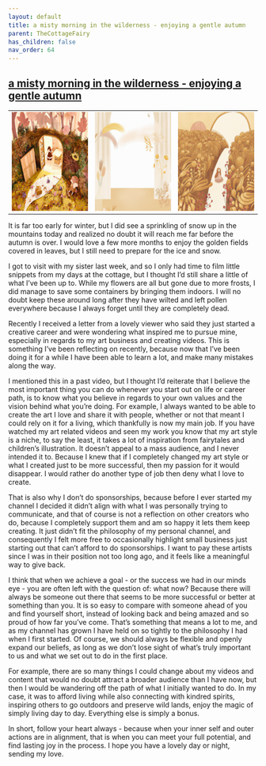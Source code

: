 ```yaml
---
layout: default
title: a misty morning in the wilderness - enjoying a gentle autumn
parent: TheCottageFairy
has_children: false
nav_order: 64
---
```


## [a misty morning in the wilderness - enjoying a gentle autumn](https://www.youtube.com/watch?v=Cdwy2AZi2X4)

<div>
<table align="center">
	<tr>
		<td align="center">
			<img src="../../posters/a_misty_morning_in_the_wilderness_-_enjoying_a_gentle_autumn-[Cdwy2AZi2X4]/generated_00.png" height="200" width="200"/>
		</td>
		<td align="center">
			<img src="../../posters/a_misty_morning_in_the_wilderness_-_enjoying_a_gentle_autumn-[Cdwy2AZi2X4]/generated_01.png" height="200" width="200"/>
		</td>
		<td align="center">
			<img src="../../posters/a_misty_morning_in_the_wilderness_-_enjoying_a_gentle_autumn-[Cdwy2AZi2X4]/generated_02.png" height="200" width="200"/>
		</td>
	</tr>
</table>
</div>

It is far too early for winter, but I did see a sprinkling of snow up in the mountains today and realized no doubt it will reach me far before the autumn is over. I would love a few more months to enjoy the golden fields covered in leaves, but I still need to prepare for the ice and snow.

I got to visit with my sister last week, and so I only had time to film little snippets from my days at the cottage, but I thought I’d still share a little of what I’ve been up to. While my flowers are all but gone due to more frosts, I did manage to save some containers by bringing them indoors. I will no doubt keep these around long after they have wilted and left pollen everywhere because I always forget until they are completely dead.

Recently I received a letter from a lovely viewer who said they just started a creative career and were wondering what inspired me to pursue mine, especially in regards to my art business and creating videos. This is something I’ve been reflecting on recently, because now that I’ve been doing it for a while I have been able to learn a lot, and make many mistakes along the way.

I mentioned this in a past video, but I thought I’d reiterate that I believe the most important thing you can do whenever you start out on life or career path, is to know what you believe in regards to your own values and the vision behind what you’re doing. For example, I always wanted to be able to create the art I love and share it with people, whether or not that meant I could rely on it for a living, which thankfully is now my main job. If you have watched my art related videos and seen my work you know that my art style is a niche, to say the least, it takes a lot of inspiration from fairytales and children’s illustration. It doesn’t appeal to a mass audience, and I never intended it to. Because I knew that if I completely changed my art style or what I created just to be more successful, then my passion for it would disappear. I would rather do another type of job then deny what I love to create.

That is also why I don’t do sponsorships, because before I ever started my channel I decided it didn’t align with what I was personally trying to communicate, and that of course is not a reflection on other creators who do, because I completely support them and am so happy it lets them keep creating. It just didn’t fit the philosophy of my personal channel, and consequently I felt more free to occasionally highlight small business just starting out that can’t afford to do sponsorships. I want to pay these artists since I was in their position not too long ago, and it feels like a meaningful way to give back.

I think that when we achieve a goal - or the success we had in our minds eye - you are often left with the question of: what now? Because there will always be someone out there that seems to be more successful or better at something than you. It is so easy to compare with someone ahead of you and find yourself short, instead of looking back and being amazed and so proud of how far you’ve come. That’s something that means a lot to me, and as my channel has grown I have held on so tightly to the philosophy I had when I first started. Of course, we should always be flexible and openly expand our beliefs, as long as we don’t lose sight of what’s truly important to us and what we set out to do in the first place.

For example, there are so many things I could change about my videos and content that would no doubt attract a broader audience than I have now, but then I would be wandering off the path of what I initially wanted to do. In my case, it was to afford living while also connecting with kindred spirits, inspiring others to go outdoors and preserve wild lands, enjoy the magic of simply living day to day. Everything else is simply a bonus.

In short, follow your heart always - because when your inner self and outer actions are in alignment, that is when you can meet your full potential, and find lasting joy in the process. I hope you have a lovely day or night, sending my love.